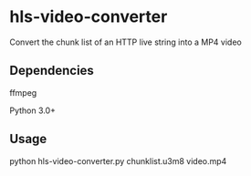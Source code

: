 # hls-video-converter
Convert the chunk list of an HTTP live string into a MP4 video

## Dependencies
ffmpeg

Python 3.0+

## Usage
python hls-video-converter.py chunklist.u3m8 video.mp4
